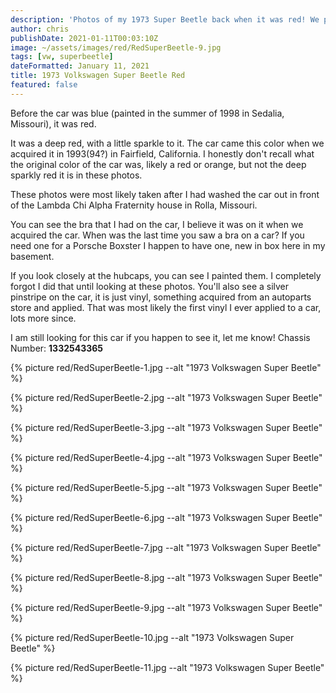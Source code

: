 ```yaml
---
description: 'Photos of my 1973 Super Beetle back when it was red! We purchased this car in 1993 or 1994 in Northern California'
author: chris
publishDate: 2021-01-11T00:03:10Z
image: ~/assets/images/red/RedSuperBeetle-9.jpg
tags: [vw, superbeetle]
dateFormatted: January 11, 2021
title: 1973 Volkswagen Super Beetle Red
featured: false
---
```


Before the car was blue (painted in the summer of 1998 in Sedalia, Missouri), it was red.

It was a deep red, with a little sparkle to it. The car came this color when we acquired it in 1993(94?) in Fairfield, California. I honestly don't recall what the original color of the car was, likely a red or orange, but not the deep sparkly red it is in these photos.

These photos were most likely taken after I had washed the car out in front of the Lambda Chi Alpha Fraternity house in Rolla, Missouri.

You can see the bra that I had on the car, I believe it was on it when we acquired the car. When was the last time you saw a bra on a car? If you need one for a Porsche Boxster I happen to have one, new in box here in my basement.

If you look closely at the hubcaps, you can see I painted them. I completely forgot I did that until looking at these photos. You'll also see a silver pinstripe on the car, it is just vinyl, something acquired from an autoparts store and applied. That was most likely the first vinyl I ever applied to a car, lots more since.

I am still looking for this car if you happen to see it, let me know! Chassis Number: **1332543365**

{% picture  red/RedSuperBeetle-1.jpg --alt "1973 Volkswagen Super Beetle" %}

{% picture  red/RedSuperBeetle-2.jpg --alt "1973 Volkswagen Super Beetle" %}

{% picture  red/RedSuperBeetle-3.jpg --alt "1973 Volkswagen Super Beetle" %}

{% picture  red/RedSuperBeetle-4.jpg --alt "1973 Volkswagen Super Beetle" %}

{% picture  red/RedSuperBeetle-5.jpg --alt "1973 Volkswagen Super Beetle" %}

{% picture  red/RedSuperBeetle-6.jpg --alt "1973 Volkswagen Super Beetle" %}

{% picture  red/RedSuperBeetle-7.jpg --alt "1973 Volkswagen Super Beetle" %}

{% picture  red/RedSuperBeetle-8.jpg --alt "1973 Volkswagen Super Beetle" %}

{% picture  red/RedSuperBeetle-9.jpg --alt "1973 Volkswagen Super Beetle" %}

{% picture  red/RedSuperBeetle-10.jpg --alt "1973 Volkswagen Super Beetle" %}

{% picture  red/RedSuperBeetle-11.jpg --alt "1973 Volkswagen Super Beetle" %}
